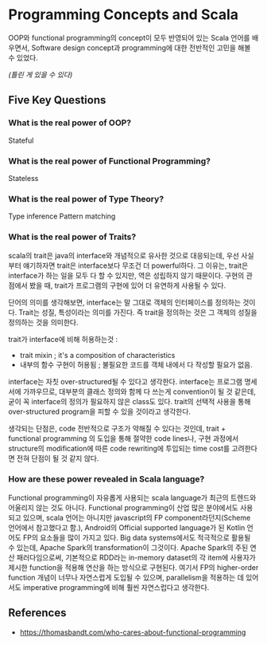 # Programming Concepts and Scala

OOP와 functional programming의 concept이 모두 반영되어 있는 Scala 언어를 배우면서, Software design concept과 programming에 대한 전반적인 고민을 해볼 수 있었다.


*(틀린 게 있을 수 있다)*

## Five Key Questions

### What is the real power of OOP?
Stateful

### What is the real power of Functional Programming?
Stateless

### What is the real power of Type Theory?
Type inference
Pattern matching

### What is the real power of Traits?
scala의 trait은 java의 interface와 개념적으로 유사한 것으로 대응되는데, 우선 사실부터 얘기하자면 trait은 interface보다 무조건 더 powerful하다.
그 이유는, trait은 interface가 하는 일을 모두 다 할 수 있지만, 역은 성립하지 않기 때문이다.
구현의 관점에서 봤을 때, trait가 프로그램의 구현에 있어 더 유연하게 사용될 수 있다.

단어의 의미를 생각해보면, interface는 말 그대로 객체의 인터페이스를 정의하는 것이다.
Trait는 성질, 특성이라는 의미를 가진다. 즉 trait을 정의하는 것은 그 객체의 성질을 정의하는 것을 의미한다.


trait가 interface에 비해 허용하는것 :
- trait mixin ; it's a composition of characteristics
- 내부의 함수 구현이 허용됨 ; 불필요한 코드를 객체 내에서 다 작성할 필요가 없음.

interface는 자칫 over-structured될 수 있다고 생각한다. interface는 프로그램 명세서에 가까우므로, 대부분의 클래스 정의와 함께 다 쓰는게 convention이 될 것 같은데, 굳이 꼭 interface의 정의가 필요하지 않은 class도 있다. trait의 선택적 사용을 통해 over-structured program을 피할 수 있을 것이라고 생각한다.

생각되는 단점은, code 전반적으로 구조가 약해질 수 있다는 것인데, trait + functional programming 의 도입을 통해 절약한 code lines나, 구현 과정에서 structure의 modification에 따른 code rewriting에 투입되는 time cost를 고려한다면 전혀 단점이 될 것 같지 않다.


### How are these power revealed in Scala language?


Functional programming이 자유롭게 사용되는 scala language가 최근의 트렌드와 어울리지 않는 것도 아니다. Functional programming이 산업 많은 분야에서도 사용되고 있으며, scala 언어는 아니지만 javascript의 FP component라던지(Scheme 언어에서 참고했다고 함.), Android의 Official supported language가 된 Kotlin 언어도 FP의 요소들을 많이 가지고 있다.
Big data systems에서도 적극적으로 활용될 수 있는데, Apache Spark의 transformation이 그것이다. Apache Spark의 주된 연산 패러다임으로써, 기본적으로 RDD라는 in-memory dataset의 각 item에 사용자가 제시한 function을 적용해 연산을 하는 방식으로 구현된다. 여기서 FP의 higher-order function 개념이 너무나 자연스럽게 도입될 수 있으며, parallelism을 적용하는 데 있어서도 imperative programming에 비해 훨씬 자연스럽다고 생각한다. 


## References
- https://thomasbandt.com/who-cares-about-functional-programming
